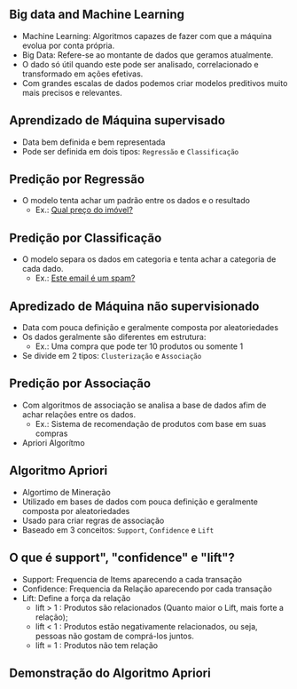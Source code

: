 ## Big data and Machine Learning
- Machine Learning: Algoritmos capazes de fazer com que a máquina evolua por conta própria.
- Big Data: Refere-se ao montante de dados que geramos atualmente.
- O dado só útil quando este pode ser analisado, correlacionado e transformado em ações efetivas.
- Com grandes escalas de dados podemos criar modelos preditivos muito mais precisos e relevantes.

## Aprendizado de Máquina supervisado
- Data bem definida e bem representada
- Pode ser definida em dois tipos: `Regressão` e `Classificação`

## Predição por Regressão
- O modelo tenta achar um padrão entre os dados e o resultado
    - Ex.: [Qual preço do imóvel?](./regression.example.md)

## Predição por Classificação
- O modelo separa os dados em categoria e tenta achar a categoria de cada dado.
    - Ex.: [Este email é um spam?](./classification.example.md)

## Apredizado de Máquina não supervisionado
- Data com pouca definição e geralmente composta por aleatoriedades
- Os dados geralmente são diferentes em estrutura:
    - Ex.: Uma compra que pode ter 10 produtos ou somente 1
- Se divide em 2 tipos: `Clusterização` e `Associação` 

## Predição por Associação
- Com algoritmos de associação se analisa a base de dados afim de achar relações entre os dados.
    - Ex.: Sistema de recomendação de produtos com base em suas compras
- Apriori Algorítmo

## Algoritmo Apriori
- Algortimo de Mineração 
- Utilizado em bases de dados com pouca definição e geralmente composta por aleatoriedades
- Usado para criar regras de associação
- Baseado em 3 conceitos: `Support`, `Confidence` e `Lift`

## O que é support", "confidence" e "lift"?
- Support: Frequencia de Items aparecendo a cada transação
- Confidence: Frequencia da Relação aparecendo por cada transação
- Lift: Define a força da relação
    - lift > 1 : Produtos são relacionados (Quanto maior o Lift, mais forte a relação);
    - lift < 1 : Produtos estão negativamente relacionados, ou seja, pessoas não gostam de comprá-los juntos.
    - lift = 1 : Produtos não tem relação

## Demonstração do Algoritmo Apriori

